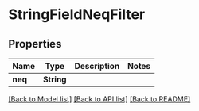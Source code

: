# StringFieldNeqFilter

## Properties

Name | Type | Description | Notes
------------ | ------------- | ------------- | -------------
**neq** | **String** |  | 

[[Back to Model list]](../README.md#documentation-for-models) [[Back to API list]](../README.md#documentation-for-api-endpoints) [[Back to README]](../README.md)


